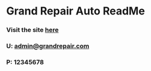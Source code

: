 # Grand Repair Auto ReadMe

### Visit the site [here](http://grandrepairauto.azurewebsites.net/)
### U: admin@grandrepair.com
### P: 12345678

